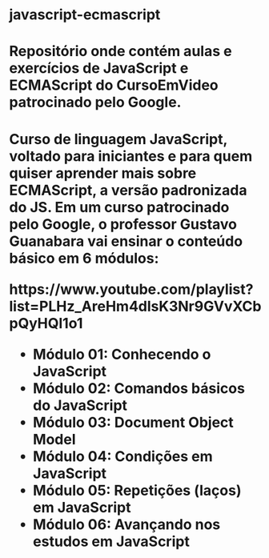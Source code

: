 # javascript-ecmascript
<h1>Repositório onde contém aulas e exercícios de JavaScript e ECMAScript do CursoEmVideo patrocinado pelo Google.<h1>

<p>Curso de linguagem JavaScript, voltado para iniciantes e para quem quiser aprender mais sobre ECMAScript, a versão padronizada do JS. Em um curso patrocinado pelo Google, o professor Gustavo Guanabara vai ensinar o conteúdo básico em 6 módulos:<p
>
https://www.youtube.com/playlist?list=PLHz_AreHm4dlsK3Nr9GVvXCbpQyHQl1o1

<ul>
    <li>Módulo 01: Conhecendo o JavaScript</li>
    <li>Módulo 02: Comandos básicos do JavaScript</li>
    <li>Módulo 03: Document Object Model</li>
    <li>Módulo 04: Condições em JavaScript</li>
    <li>Módulo 05: Repetições (laços) em JavaScript</li>
    <li>Módulo 06: Avançando nos estudos em JavaScript</li>
</ul>